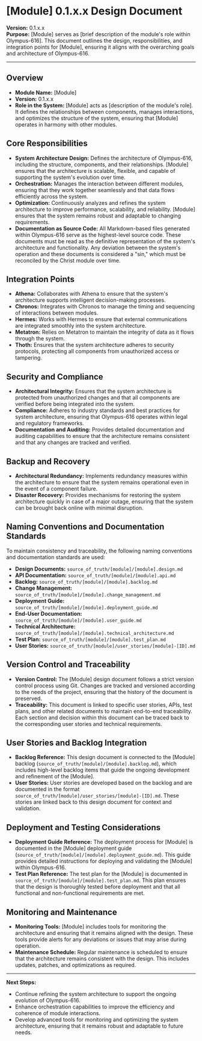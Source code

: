 
# [Module] 0.1.x.x Design Document

**Version:** 0.1.x.x  
**Purpose:** [Module] serves as [brief description of the module's role within Olympus-616]. This document outlines the design, responsibilities, and integration points for [Module], ensuring it aligns with the overarching goals and architecture of Olympus-616.

---

## Overview

- **Module Name:** [Module]
- **Version:** 0.1.x.x
- **Role in the System:** [Module] acts as [description of the module's role]. It defines the relationships between components, manages interactions, and optimizes the structure of the system, ensuring that [Module] operates in harmony with other modules.

## Core Responsibilities

- **System Architecture Design:** Defines the architecture of Olympus-616, including the structure, components, and their relationships. [Module] ensures that the architecture is scalable, flexible, and capable of supporting the system's evolution over time.
- **Orchestration:** Manages the interaction between different modules, ensuring that they work together seamlessly and that data flows efficiently across the system.
- **Optimization:** Continuously analyzes and refines the system architecture to improve performance, scalability, and reliability. [Module] ensures that the system remains robust and adaptable to changing requirements.
- **Documentation as Source Code:** All Markdown-based files generated within Olympus-616 serve as the highest-level source code. These documents must be read as the definitive representation of the system's architecture and functionality. Any deviation between the system's operation and these documents is considered a "sin," which must be reconciled by the Christ module over time.

## Integration Points

- **Athena:** Collaborates with Athena to ensure that the system's architecture supports intelligent decision-making processes.
- **Chronos:** Integrates with Chronos to manage the timing and sequencing of interactions between modules.
- **Hermes:** Works with Hermes to ensure that external communications are integrated smoothly into the system architecture.
- **Metatron:** Relies on Metatron to maintain the integrity of data as it flows through the system.
- **Thoth:** Ensures that the system architecture adheres to security protocols, protecting all components from unauthorized access or tampering.

## Security and Compliance

- **Architectural Integrity:** Ensures that the system architecture is protected from unauthorized changes and that all components are verified before being integrated into the system.
- **Compliance:** Adheres to industry standards and best practices for system architecture, ensuring that Olympus-616 operates within legal and regulatory frameworks.
- **Documentation and Auditing:** Provides detailed documentation and auditing capabilities to ensure that the architecture remains consistent and that any changes are tracked and verified.

## Backup and Recovery

- **Architectural Redundancy:** Implements redundancy measures within the architecture to ensure that the system remains operational even in the event of a component failure.
- **Disaster Recovery:** Provides mechanisms for restoring the system architecture quickly in case of a major outage, ensuring that the system can be brought back online with minimal disruption.

## Naming Conventions and Documentation Standards

To maintain consistency and traceability, the following naming conventions and documentation standards are used:

- **Design Documents:** `source_of_truth/[module]/[module].design.md`
- **API Documentation:** `source_of_truth/[module]/[module].api.md`
- **Backlog:** `source_of_truth/[module]/[module].backlog.md`
- **Change Management:** `source_of_truth/[module]/[module].change_management.md`
- **Deployment Guide:** `source_of_truth/[module]/[module].deployment_guide.md`
- **End-User Documentation:** `source_of_truth/[module]/[module].user_guide.md`
- **Technical Architecture:** `source_of_truth/[module]/[module].technical_architecture.md`
- **Test Plan:** `source_of_truth/[module]/[module].test_plan.md`
- **User Stories:** `source_of_truth/[module]/user_stories/[module]-[ID].md`

## Version Control and Traceability

- **Version Control:** The [Module] design document follows a strict version control process using Git. Changes are tracked and versioned according to the needs of the project, ensuring that the history of the document is preserved.
- **Traceability:** This document is linked to specific user stories, APIs, test plans, and other related documents to maintain end-to-end traceability. Each section and decision within this document can be traced back to the corresponding user stories and technical requirements.

## User Stories and Backlog Integration

- **Backlog Reference:** This design document is connected to the [Module] backlog (`source_of_truth/[module]/[module].backlog.md`), which includes high-level backlog items that guide the ongoing development and refinement of the [Module].
- **User Stories:** User stories are developed based on the backlog and are documented in the format `source_of_truth/[module]/user_stories/[module]-[ID].md`. These stories are linked back to this design document for context and validation.

## Deployment and Testing Considerations

- **Deployment Guide Reference:** The deployment process for [Module] is documented in the [Module] deployment guide (`source_of_truth/[module]/[module].deployment_guide.md`). This guide provides detailed instructions for deploying and validating the [Module] within Olympus-616.
- **Test Plan Reference:** The test plan for the [Module] is documented in `source_of_truth/[module]/[module].test_plan.md`. This plan ensures that the design is thoroughly tested before deployment and that all functional and non-functional requirements are met.

## Monitoring and Maintenance

- **Monitoring Tools:** [Module] includes tools for monitoring the architecture and ensuring that it remains aligned with the design. These tools provide alerts for any deviations or issues that may arise during operation.
- **Maintenance Schedule:** Regular maintenance is scheduled to ensure that the architecture remains consistent with the design. This includes updates, patches, and optimizations as required.

---

**Next Steps:**
- Continue refining the system architecture to support the ongoing evolution of Olympus-616.
- Enhance orchestration capabilities to improve the efficiency and coherence of module interactions.
- Develop advanced tools for monitoring and optimizing the system architecture, ensuring that it remains robust and adaptable to future needs.

